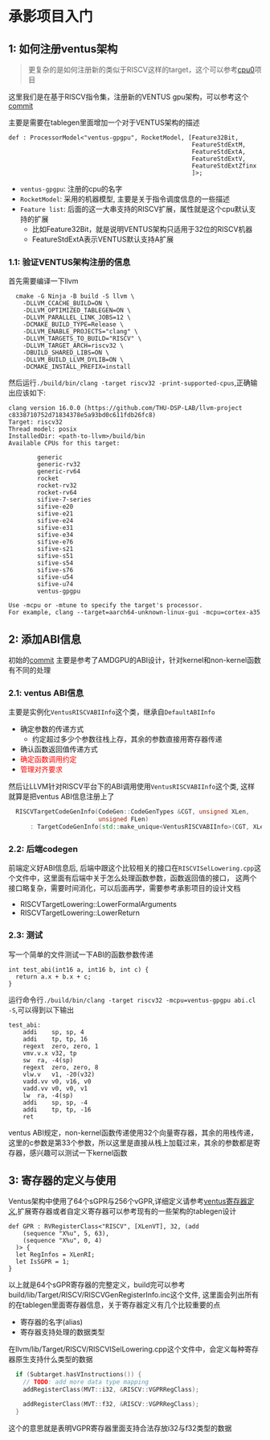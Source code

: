 # 承影项目入门


## 1: 如何注册ventus架构

> 更复杂的是如何注册新的类似于RISCV这样的target，这个可以参考[cpu0](https://jonathan2251.github.io/lbd/llvmstructure.html#brief-introduction)项目

这里我们是在基于RISCV指令集，注册新的VENTUS gpu架构，可以参考这个[commit](https://github.com/THU-DSP-LAB/llvm-project/commit/c8338710752d71834378e5a93bd0c611fdb26fc8)

主要是需要在tablegen里面增加一个对于VENTUS架构的描述

```
def : ProcessorModel<"ventus-gpgpu", RocketModel, [Feature32Bit,
                                                   FeatureStdExtM,
                                                   FeatureStdExtA,
                                                   FeatureStdExtV,
                                                   FeatureStdExtZfinx
                                                   ]>;
```

* `ventus-gpgpu`: 注册的cpu的名字
* `RocketModel`: 采用的机器模型, 主要是关于指令调度信息的一些描述
* `Feature list`: 后面的这一大串支持的RISCV扩展，属性就是这个cpu默认支持的扩展
    * 比如Feature32Bit，就是说明VENTUS架构只适用于32位的RISCV机器
    * FeatureStdExtA表示VENTUS默认支持A扩展


### 1.1: 验证VENTUS架构注册的信息

首先需要编译一下llvm

```
  cmake -G Ninja -B build -S llvm \
    -DLLVM_CCACHE_BUILD=ON \
    -DLLVM_OPTIMIZED_TABLEGEN=ON \
    -DLLVM_PARALLEL_LINK_JOBS=12 \
    -DCMAKE_BUILD_TYPE=Release \
    -DLLVM_ENABLE_PROJECTS="clang" \
    -DLLVM_TARGETS_TO_BUILD="RISCV" \
    -DLLVM_TARGET_ARCH=riscv32 \
    -DBUILD_SHARED_LIBS=ON \
    -DLLVM_BUILD_LLVM_DYLIB=ON \
    -DCMAKE_INSTALL_PREFIX=install
```
然后运行`./build/bin/clang -target riscv32 -print-supported-cpus`,正确输出应该如下:
```
clang version 16.0.0 (https://github.com/THU-DSP-LAB/llvm-project c8338710752d71834378e5a93bd0c611fdb26fc8)
Target: riscv32
Thread model: posix
InstalledDir: <path-to-llvm>/build/bin
Available CPUs for this target:

        generic
        generic-rv32
        generic-rv64
        rocket
        rocket-rv32
        rocket-rv64
        sifive-7-series
        sifive-e20
        sifive-e21
        sifive-e24
        sifive-e31
        sifive-e34
        sifive-e76
        sifive-s21
        sifive-s51
        sifive-s54
        sifive-s76
        sifive-u54
        sifive-u74
        ventus-gpgpu

Use -mcpu or -mtune to specify the target's processor.
For example, clang --target=aarch64-unknown-linux-gui -mcpu=cortex-a35
```

## 2: 添加ABI信息

初始的[commit](https://github.com/THU-DSP-LAB/llvm-project/commit/9c54c010b2d68c3546aeae942555ad5d3f2d4e30#diff-d5392fbd34fbb607cc468738adce16985f9461c9a3f5bc7c5ed64dba44137d19)
主要是参考了AMDGPU的ABI设计，针对kernel和non-kernel函数有不同的处理

### 2.1: ventus ABI信息

主要是实例化`VentusRISCVABIInfo`这个类，继承自`DefaultABIInfo`

* 确定参数的传递方式
  * 约定超过多少个参数往栈上存，其余的参数直接用寄存器传递
* 确认函数返回值传递方式
* <font color='red'>确定函数调用约定</font>
* <font color='red'>管理对齐要求</font>

然后让LLVM针对RISCV平台下的ABI调用使用`VentusRISCVABIInfo`这个类, 这样就算是把ventus ABI信息注册上了

```cpp
  RISCVTargetCodeGenInfo(CodeGen::CodeGenTypes &CGT, unsigned XLen,
                         unsigned FLen)
      : TargetCodeGenInfo(std::make_unique<VentusRISCVABIInfo>(CGT, XLen)) {}
```

### 2.2: 后端codegen

前端定义好ABI信息后, 后端中跟这个比较相关的接口在`RISCVISelLowering.cpp`这个文件中，这里面有后端中关于怎么处理函数参数，函数返回值的接口， 这两个接口略复杂，需要时间消化，可以后面再学，需要参考承影项目的设计文档

* RISCVTargetLowering::LowerFormalArguments
* RISCVTargetLowering::LowerReturn

### 2.3: 测试

写一个简单的文件测试一下ABI的函数参数传递

```
int test_abi(int16 a, int16 b, int c) {
  return a.x + b.x + c;
}
```
运行命令行`./build/bin/clang -target riscv32 -mcpu=ventus-gpgpu abi.cl -S`,可以得到以下输出

```
test_abi:
	addi	sp, sp, 4
	addi	tp, tp, 16
	regext	zero, zero, 1
	vmv.v.x	v32, tp
	sw	ra, -4(sp)
	regext	zero, zero, 8
	vlw.v	v1, -20(v32)
	vadd.vv	v0, v16, v0
	vadd.vv	v0, v0, v1
	lw	ra, -4(sp)
	addi	sp, sp, -4
	addi	tp, tp, -16
	ret
```
ventus ABI规定，non-kernel函数传递使用32个向量寄存器，其余的用栈传递，这里的c参数是第33个参数，所以这里是直接从栈上加载过来，其余的参数都是寄存器，感兴趣可以测试一下kernel函数


## 3: 寄存器的定义与使用

Ventus架构中使用了64个sGPR与256个vGPR,详细定义请参考[ventus寄存器定义](llvm/lib/Target/RISCV/VentusRegisterInfo.td),扩展寄存器或者自定义寄存器可以参考现有的一些架构的tablegen设计

```
def GPR : RVRegisterClass<"RISCV", [XLenVT], 32, (add
    (sequence "X%u", 5, 63),
    (sequence "X%u", 0, 4)
  )> {
  let RegInfos = XLenRI;
  let IsSGPR = 1;
}
```
以上就是64个sGPR寄存器的完整定义，build完可以参考build/lib/Target/RISCV/RISCVGenRegisterInfo.inc这个文件, 这里面会列出所有的在tablegen里面寄存器信息，关于寄存器定义有几个比较重要的点

* 寄存器的名字(alias)
* 寄存器支持处理的数据类型

在llvm/lib/Target/RISCV/RISCVISelLowering.cpp这个文件中，会定义每种寄存器原生支持什么类型的数据

```cpp
  if (Subtarget.hasVInstructions()) {
    // TODO: add more data type mapping
    addRegisterClass(MVT::i32, &RISCV::VGPRRegClass);

    addRegisterClass(MVT::f32, &RISCV::VGPRRegClass);
  }
```

这个的意思就是表明VGPR寄存器里面支持合法存放i32与f32类型的数据